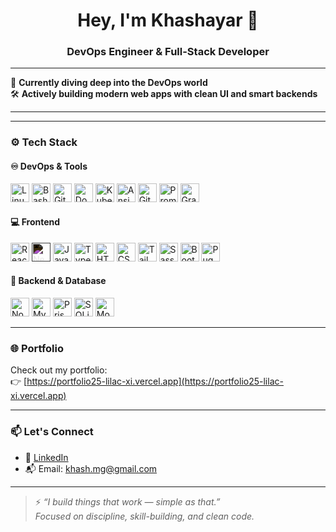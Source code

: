 <h1 align="center">Hey, I'm Khashayar 👋</h1>
<h3 align="center">DevOps Engineer & Full-Stack Developer </h3>


---

🌱 **Currently diving deep into the DevOps world**  
🛠️ **Actively building modern web apps with clean UI and smart backends**

---

---

### ⚙️ Tech Stack

#### ♾️ DevOps & Tools
<p align="left">
  <!-- Core Tools -->
  <img src="https://cdn.jsdelivr.net/gh/devicons/devicon/icons/linux/linux-original.svg" alt="Linux" width="30" height="30"/>
  <img src="https://cdn.jsdelivr.net/gh/devicons/devicon/icons/bash/bash-original.svg" alt="Bash" width="30" height="30"/>
  <img src="https://cdn.jsdelivr.net/gh/devicons/devicon/icons/git/git-original.svg" alt="Git" width="30" height="30"/>
  <img src="https://cdn.jsdelivr.net/gh/devicons/devicon/icons/docker/docker-original.svg" alt="Docker" width="30" height="30"/>
  
  <!-- DevOps & Automation -->
  <img src="https://cdn.jsdelivr.net/gh/devicons/devicon/icons/kubernetes/kubernetes-plain.svg" alt="Kubernetes" width="30" height="30"/>
  <img src="https://cdn.jsdelivr.net/gh/devicons/devicon/icons/ansible/ansible-original.svg" alt="Ansible" width="30" height="30"/>
  <img src="https://cdn.jsdelivr.net/gh/devicons/devicon/icons/gitlab/gitlab-original.svg" alt="GitLab" width="30" height="30"/>
  
  <!-- Monitoring & CI/CD -->
  <img src="https://cdn.jsdelivr.net/gh/devicons/devicon/icons/prometheus/prometheus-original.svg" alt="Prometheus" width="30" height="30"/>
  <img src="https://cdn.jsdelivr.net/gh/devicons/devicon/icons/grafana/grafana-original.svg" alt="Grafana" width="30" height="30"/>
</p>

#### 💻 Frontend
<p align="left">
  <img src="https://cdn.jsdelivr.net/gh/devicons/devicon/icons/react/react-original.svg" alt="React" width="30" height="30"/>
  <img src="https://cdn.jsdelivr.net/gh/devicons/devicon/icons/nextjs/nextjs-original.svg" alt="Next.js" width="30" height="30" style="filter: invert(1)"/>
  <img src="https://cdn.jsdelivr.net/gh/devicons/devicon/icons/javascript/javascript-original.svg" alt="JavaScript" width="30" height="30"/>
  <img src="https://cdn.jsdelivr.net/gh/devicons/devicon/icons/typescript/typescript-original.svg" alt="TypeScript" width="30" height="30"/>
  <img src="https://cdn.jsdelivr.net/gh/devicons/devicon/icons/html5/html5-original.svg" alt="HTML" width="30" height="30"/>
  <img src="https://cdn.jsdelivr.net/gh/devicons/devicon/icons/css3/css3-original.svg" alt="CSS" width="30" height="30"/>
  <img src="https://cdn.simpleicons.org/tailwindcss/06B6D4" alt="Tailwind CSS" width="30" height="30"/>
  <img src="https://cdn.jsdelivr.net/gh/devicons/devicon/icons/sass/sass-original.svg" alt="Sass" width="30" height="30"/>
  <img src="https://cdn.jsdelivr.net/gh/devicons/devicon/icons/bootstrap/bootstrap-original.svg" alt="Bootstrap" width="30" height="30"/>
  <img src="https://cdn.simpleicons.org/pug/A86454" alt="Pug" width="30" height="30"/>
  
</p>

#### 🧠 Backend & Database
<p align="left">
  <img src="https://cdn.jsdelivr.net/gh/devicons/devicon/icons/nodejs/nodejs-original.svg" alt="Node.js" width="30" height="30"/>
  <img src="https://cdn.jsdelivr.net/gh/devicons/devicon/icons/mysql/mysql-original.svg" alt="MySQL" width="30" height="30"/>
  <img src="https://cdn.jsdelivr.net/gh/devicons/devicon/icons/prisma/prisma-original.svg" alt="Prisma" width="30" height="30"/>
  <img src="https://cdn.jsdelivr.net/gh/devicons/devicon/icons/sqlite/sqlite-original.svg" alt="SQLite" width="30" height="30"/>
  <img src="https://cdn.jsdelivr.net/gh/devicons/devicon/icons/mongodb/mongodb-original.svg" alt="MongoDB" width="30" height="30"/>
 
</p>


---

### 🌐 Portfolio

Check out my portfolio:  
👉 [https://portfolio25-lilac-xi.vercel.app](https://portfolio25-lilac-xi.vercel.app)

---

### 📫 Let's Connect

- 💼 [LinkedIn](https://www.linkedin.com/in/khashayar-mir/)
- 📬 Email: khash.mg@gmail.com  

---

> ⚡ *“I build things that work — simple as that.”*  
> *Focused on discipline, skill-building, and clean code.*
